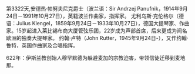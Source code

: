 第3322天,安德热·帕努夫尼克爵士（波兰语：Sir Andrzej Panufnik，1914年9月24日－1991年10月27日），英籍波兰作曲家，指挥家。
尤利乌斯·克伦格尔（德语：Julius Klengel，1859年9月24日－1933年10月27日），德国大提琴家、作曲家。15岁起进入莱比锡布商大厦管弦乐团，22岁成为声部首席，后来更成为闻名欧洲的独奏大提琴家。
约翰·卢特（John Rutter，1945年9月24日-），又作约翰·鲁特，英国作曲家及合唱指挥。

622年：伊斯兰教创始人穆罕默德为躲避麦加的宗教迫害，带领信徒迁移到麦地那。